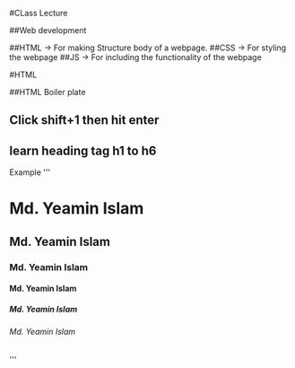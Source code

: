 #CLass Lecture

##Web development

##HTML -> For making Structure body of a webpage.
##CSS -> For styling the webpage
##JS -> For including the functionality of the webpage

#HTML

##HTML Boiler plate
## Click shift+1 then hit enter

<!DOCTYPE html>
<html lang="en">
<head>
  <meta charset="UTF-8">
  <meta name="viewport" content="width=device-width, initial-scale=1.0">
  <title>Document</title>
</head>
<body>
  
</body>
</html>


## learn heading tag h1 to h6

Example '''
  <h1>Md. Yeamin Islam</h1>
  <h2>Md. Yeamin Islam</h2>
  <h3>Md. Yeamin Islam</h3>
  <h4>Md. Yeamin Islam</h4>
  <h5>Md. Yeamin Islam</h5>
  <h6>Md. Yeamin Islam</h6>

'''